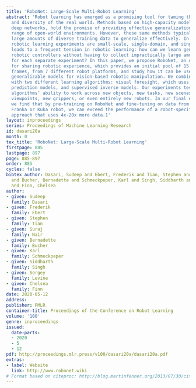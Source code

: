 ```yaml
---
title: 'RoboNet: Large-Scale Multi-Robot Learning'
abstract: 'Robot learning has emerged as a promising tool for taming the complexity
  and diversity of the real world. Methods based on high-capacity models, such as
  deep networks, hold the promise of providing effective generalization to a wide
  range of open-world environments. However, these same methods typically require
  large amounts of diverse training data to generalize effectively. In contrast, most
  robotic learning experiments are small-scale, single-domain, and single-robot. This
  leads to a frequent tension in robotic learning: how can we learn generalizable
  robotic controllers without having to collect impractically large amounts of data
  for each separate experiment? In this paper, we propose RoboNet, an open database
  for sharing robotic experience, which provides an initial pool of 15 million video
  frames, from 7 different robot platforms, and study how it can be used to learn
  generalizable models for vision-based robotic manipulation. We combine the dataset
  with two different learning algorithms: visual foresight, which uses forward video
  prediction models, and supervised inverse models. Our experiments test the learned
  algorithms’ ability to work across new objects, new tasks, new scenes, new camera
  viewpoints, new grippers, or even entirely new robots. In our final experiment,
  we find that by pre-training on RoboNet and fine-tuning on data from a held-out
  Franka or Kuka robot, we can exceed the performance of a robot-specific training
  approach that uses 4x-20x more data.1'
layout: inproceedings
series: Proceedings of Machine Learning Research
id: dasari20a
month: 0
tex_title: 'RoboNet: Large-Scale Multi-Robot Learning'
firstpage: 885
lastpage: 897
page: 885-897
order: 885
cycles: false
bibtex_author: Dasari, Sudeep and Ebert, Frederik and Tian, Stephen and Nair, Suraj
  and Bucher, Bernadette and Schmeckpeper, Karl and Singh, Siddharth and Levine, Sergey
  and Finn, Chelsea
author:
- given: Sudeep
  family: Dasari
- given: Frederik
  family: Ebert
- given: Stephen
  family: Tian
- given: Suraj
  family: Nair
- given: Bernadette
  family: Bucher
- given: Karl
  family: Schmeckpeper
- given: Siddharth
  family: Singh
- given: Sergey
  family: Levine
- given: Chelsea
  family: Finn
date: 2020-05-12
address: 
publisher: PMLR
container-title: Proceedings of the Conference on Robot Learning
volume: '100'
genre: inproceedings
issued:
  date-parts:
  - 2020
  - 5
  - 12
pdf: http://proceedings.mlr.press/v100/dasari20a/dasari20a.pdf
extras:
- label: Website
  link: http://www.robonet.wiki
# Format based on citeproc: http://blog.martinfenner.org/2013/07/30/citeproc-yaml-for-bibliographies/
---
```

